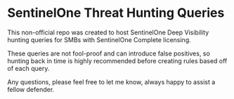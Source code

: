# SentinelOne Threat Hunting Queries

This non-official repo was created to host SentinelOne Deep Visibility hunting queries for SMBs with SentinelOne Complete licensing.

These queries are not fool-proof and can introduce false positives, so hunting back in time is highly recommended before creating rules based off of each query.

Any questions, please feel free to let me know, always happy to assist a fellow defender.
